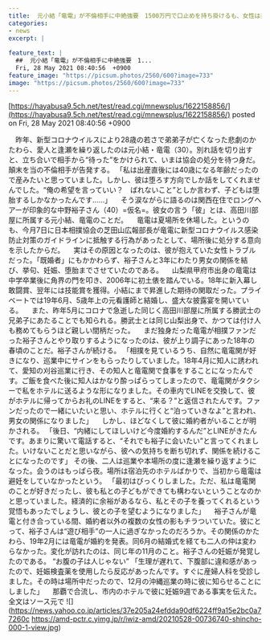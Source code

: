 ```yaml
---
title:  元小結「竜電」が不倫相手に中絶強要　1500万円で口止めを持ち掛けるも、女性は拒否  
categories:
- news
excerpt: |
  
feature_text: |
  ##  元小結「竜電」が不倫相手に中絶強要　1...
  Fri, 28 May 2021 08:40:56  +0900
feature_image: "https://picsum.photos/2560/600?image=733"
image: "https://picsum.photos/2560/600?image=733"
---
```


[https://hayabusa9.5ch.net/test/read.cgi/mnewsplus/1622158856/](https://hayabusa9.5ch.net/test/read.cgi/mnewsplus/1622158856/)
posted on Fri, 28 May 2021 08:40:56  +0900

<!--more-->

　昨年、新型コロナウイルスにより28歳の若さで弟弟子が亡くなった悲劇のかたわら、愛人と逢瀬を繰り返したのは元小結・竜電（30）。別れ話を切り出すと、立ち合いで相手から“待った”をかけられて、いまは協会の処分を待つ身だ。顛末を当の不倫相手が告発する。 「私は出産直後には40歳になる年齢だったので産みたいと思っていました。しかし、彼は堕ろす方向でしか話をしてくれませんでした。“俺の希望を言っていい？　ばれないこと”としか言わず、子どもは堕胎するしかなかったんです……」 　そう涙ながらに語るのは関西在住でロングヘアーが印象的な中野裕子さん（40）=仮名=。彼女の言う「彼」とは、高田川部屋に所属する元小結、竜電のことだ。 　竜電は夏場所を休場した。というのも、今月7日に日本相撲協会の芝田山広報部長が竜電に新型コロナウイルス感染防止対策のガイドラインに抵触する行為があったとして、場所後に処分する意向を示したからだ。 　実はその原因となったのは、彼が抱えていた女性トラブルだった。「既婚者」にもかかわらず、裕子さんと3年にわたり男女の関係を結び、挙句、妊娠、堕胎までさせていたのである。 　山梨県甲府市出身の竜電は中学卒業後に角界の門を叩き、2006年に初土俵を踏んでいる。18年に新入幕し敢闘賞、翌年には技能賞を獲得。小結にまで昇進した期待の関取だった。プライベートでは19年6月、5歳年上の元看護師と結婚し、盛大な披露宴を開いている。 　また、昨年5月にコロナで急逝した同じく高田川部屋に所属する勝武士の兄弟子にあたることでも知られる。勝武士とは同じ山梨出身で、かつては付け人も務めてもらうほど親しい間柄だった。 　まだ独身だった竜電が相撲ファンだった裕子さんとやり取りするようになったのは、彼が上り調子にあった18年の春頃のことだ。裕子さんが続ける。 「相撲を見ているうち、自然に竜電関が好きになり、巡業中にサインをもらったりしていました。18年4月に知人に誘われて、愛知の刈谷巡業に行き、その知人と竜電関で食事をすることになったんです。ご飯を食べた後に知人はかなり酔っぱらってしまったので、竜電関がタクシーで私をホテルに送るような形になりました。その車内でLINEを交換して、彼がホテルに帰ってからお礼のLINEをすると、“来る？”と返信されたんです。ファンだったので一緒にいたいと思い、ホテルに行くと“泊っていきなよ”と言われ、男女の関係になりました」 　しかし、ほどなくして彼に婚約者がいることが明かされる。 「後日、“内緒にしてほしいけど今度婚約するんだ”とLINEがきたんです。あまりに驚いて電話すると、“それでも裕子に会いたい”と言ってくれました。いけないことだと思いながら、彼への気持ちを断ち切れず、関係を続けることになったのです」 その後、二人は巡業や本場所の度に逢瀬を繰り返すようになった。会うのはもっぱら夜。場所は宿泊先のホテルばかりで、当初から竜電は避妊をしていなかったという。 「最初はびっくりしました。ただ、私は竜電関のことが好きだったし、彼も私との子どもができても構わないということなのかと思っていました。経済的に余裕があるなら、私とその子を養ってくれるという覚悟もあったでしょうし、彼との子を望むようになりました」 　裕子さんが竜電と付き合っている間、婚約者以外の複数の女性の影もチラついていた。彼にとって、裕子さんは“遊び相手”の一人に過ぎなかったのだろうか。その関係のかたわら、19年2月には竜電が婚約を発表。同6月の結婚式を経ても二人の仲は変わらなかった。変化が訪れたのは、同じ年の11月のこと。裕子さんの妊娠が発覚したのである。 “お腹の子は人じゃない” 「生理が遅れて、下腹部に違和感があったので、妊娠検査薬を使用したら反応があったんです。すぐに産婦人科を受診しました。その時は場所中だったので、12月の沖縄巡業の時に彼に知らせることにしました」 　那覇で合流し、市内のホテルで彼に妊娠9週である事実を伝えた。 全文はソース元で ![](https://news.yahoo.co.jp/articles/37e205a24efdda90df6224ff9a15e2bc0a77260c https://amd-pctr.c.yimg.jp/r/iwiz-amd/20210528-00736740-shincho-000-1-view.jpg)
